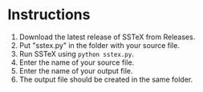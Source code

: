# Instructions
1. Download the latest release of SSTeX from Releases.
2. Put "sstex.py" in the folder with your source file.
3. Run SSTeX using `python sstex.py`.
4. Enter the name of your source file.
5. Enter the name of your output file.
6. The output file should be created in the same folder.